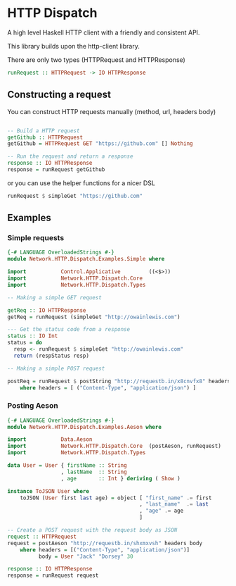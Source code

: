 # HTTP Dispatch

A high level Haskell HTTP client with a friendly and consistent API.

This library builds upon the http-client library.

There are only two types (HTTPRequest and HTTPResponse)

```haskell
runRequest :: HTTPRequest -> IO HTTPResponse
```

## Constructing a request

You can construct HTTP requests manually (method, url, headers body)

```haskell

-- Build a HTTP request
getGithub :: HTTPRequest
getGithub = HTTPRequest GET "https://github.com" [] Nothing

-- Run the request and return a response
response :: IO HTTPResponse
response = runRequest getGithub
```

or you can use the helper functions for a nicer DSL

```haskell
runRequest $ simpleGet "https://github.com"
```

## Examples

### Simple requests

```haskell
{-# LANGUAGE OverloadedStrings #-}
module Network.HTTP.Dispatch.Examples.Simple where

import           Control.Applicative         ((<$>))
import           Network.HTTP.Dispatch.Core
import           Network.HTTP.Dispatch.Types

-- Making a simple GET request

getReq :: IO HTTPResponse
getReq = runRequest (simpleGet "http://owainlewis.com")

--- Get the status code from a response
status :: IO Int
status = do
  resp <- runRequest $ simpleGet "http://owainlewis.com"
  return (respStatus resp)

-- Making a simple POST request

postReq = runRequest $ postString "http://requestb.in/x8cnvfx8" headers "Hello, World!"
    where headers = [ ("Content-Type", "application/json") ]
```

### Posting Aeson

```haskell
{-# LANGUAGE OverloadedStrings #-}
module Network.HTTP.Dispatch.Examples.Aeson where

import           Data.Aeson
import           Network.HTTP.Dispatch.Core  (postAeson, runRequest)
import           Network.HTTP.Dispatch.Types

data User = User { firstName :: String
                 , lastName  :: String
                 , age       :: Int } deriving ( Show )

instance ToJSON User where
    toJSON (User first last age) = object [ "first_name" .= first
                                          , "last_name"  .= last
                                          , "age" .= age
                                          ]

-- Create a POST request with the request body as JSON
request :: HTTPRequest
request = postAeson "http://requestb.in/shxmxvsh" headers body
    where headers = [("Content-Type", "application/json")]
          body = User "Jack" "Dorsey" 30

response :: IO HTTPResponse
response = runRequest request
```
